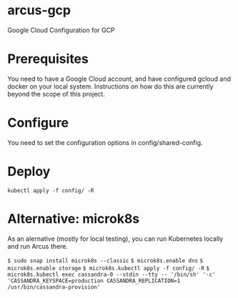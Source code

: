 # arcus-gcp
Google Cloud Configuration for GCP

# Prerequisites

You need to have a Google Cloud account, and have configured gcloud and docker on your local system. Instructions on how do this are currently beyond the scope of this project.

# Configure

You need to set the configuration options in config/shared-config.

# Deploy

`kubectl apply -f config/ -R`


# Alternative: microk8s

As an alernative (mostly for local testing), you can run Kubernetes locally and run Arcus there.

`$ sudo snap install microk8s --classic`
`$ microk8s.enable dns`
`$ microk8s.enable storage`
`$ microk8s.kubectl apply -f config/ -R`
`$ microk8s.kubectl exec cassandra-0 --stdin --tty -- '/bin/sh' '-c' 'CASSANDRA_KEYSPACE=production CASSANDRA_REPLICATION=1 /usr/bin/cassandra-provision'`

